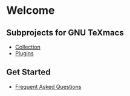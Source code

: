 # Welcome
## Subprojects for GNU TeXmacs
+ [Collection](https://github.com/texmacs/collection)
+ [Plugins](https://github.com/texmacs/plugins)

## Get Started
+ [Frequent Asked Questions](FAQ.md)

